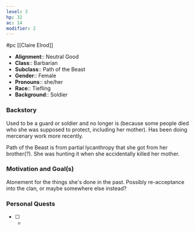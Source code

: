 ```yaml
---
level: 3
hp: 32
ac: 14
modifier: 2
---
```

 #pc [[Claire Elrod]]

* **Alignment**:: Neutral Good
* **Class**:: Barbarian
* **Subclass**:: Path of the Beast
* **Gender**:: Female
* **Pronouns**:: she/her
* **Race**:: Tiefling
* **Background**:: Soldier

### Backstory

Used to be a guard or soldier and no longer is (because some people died who she was supposed to protect, including her mother). Has been doing mercenary work more recently.

Path of the Beast is from partial lycanthropy that she got from her brother(?). She was hunting it when she accidentally killed her mother.

### Motivation and Goal(s)

Atonement for the things she's done in the past. Possibly re-acceptance into the clan, or maybe somewhere else instead?

### Personal Quests

 - [ ]  -

